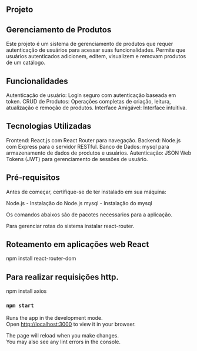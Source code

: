## Projeto

## Gerenciamento de Produtos

Este projeto é um sistema de gerenciamento de produtos que requer autenticação de usuários para acessar suas funcionalidades. Permite que usuários autenticados adicionem, editem, visualizem e removam produtos de um catálogo.

## Funcionalidades

Autenticação de usuário: Login seguro com autenticação baseada em token.
CRUD de Produtos: Operações completas de criação, leitura, atualização e remoção de produtos.
Interface Amigável: Interface intuitiva.

## Tecnologias Utilizadas
Frontend: React.js com React Router para navegação.
Backend: Node.js com Express para o servidor RESTful.
Banco de Dados: mysql para armazenamento de dados de produtos e usuários.
Autenticação: JSON Web Tokens (JWT) para gerenciamento de sessões de usuário.

## Pré-requisitos
Antes de começar, certifique-se de ter instalado em sua máquina:

Node.js - Instalação do Node.js
mysql - Instalação do mysql


Os comandos abaixos são de pacotes necessarios para a aplicação.

Para gerenciar rotas do sistema instalar react-router.
## Roteamento em aplicações web React
 npm install react-router-dom

## Para realizar requisições http.
npm install axios


### `npm start`

Runs the app in the development mode.\
Open [http://localhost:3000](http://localhost:3000) to view it in your browser.

The page will reload when you make changes.\
You may also see any lint errors in the console.

